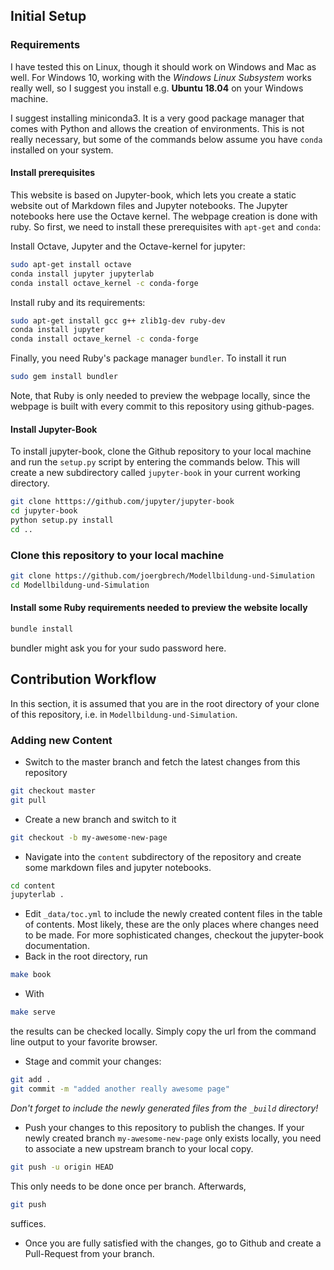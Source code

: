 ## Initial Setup

### Requirements

I have tested this on Linux, though it should work on Windows and Mac as well. For Windows 10, working with the *Windows Linux Subsystem* works really well, so I suggest you install e.g. **Ubuntu 18.04** on your Windows machine.

I suggest installing miniconda3. It is a very good package manager that comes with Python and allows the creation of environments. This is not really necessary, but some of the commands below assume you have `conda` installed on your system.

#### Install prerequisites

This website is based on Jupyter-book, which lets you create a static website out of Markdown files and Jupyter notebooks. The Jupyter notebooks here use the Octave kernel. The webpage creation is done with ruby. So first, we need to install these prerequisites with `apt-get` and `conda`:

Install Octave, Jupyter and the Octave-kernel for jupyter:

```bash
sudo apt-get install octave
conda install jupyter jupyterlab
conda install octave_kernel -c conda-forge
```

Install ruby and its requirements:

```bash
sudo apt-get install gcc g++ zlib1g-dev ruby-dev
conda install jupyter
conda install octave_kernel -c conda-forge
```

Finally, you need Ruby's package manager `bundler`. To install it run

```bash
sudo gem install bundler
```

Note, that Ruby is only needed to preview the webpage locally, since the webpage is built with every commit to this repository using github-pages.

#### Install Jupyter-Book

To install jupyter-book, clone the Github repository to your local machine and run the `setup.py` script by entering the commands below. This will create a new subdirectory called `jupyter-book` in your current working directory.

```bash
git clone htttps://github.com/jupyter/jupyter-book
cd jupyter-book
python setup.py install
cd ..
```

### Clone this repository to your local machine

 ```bash
 git clone https://github.com/joergbrech/Modellbildung-und-Simulation
 cd Modellbildung-und-Simulation
 ```
 
#### Install some Ruby requirements needed to preview the website locally

```bash
bundle install
```

bundler might ask you for your sudo password here.

## Contribution Workflow

In this section, it is assumed that you are in the root directory of your clone of this repository, i.e. in `Modellbildung-und-Simulation`.

### Adding new Content
 
 * Switch to the master branch and fetch the latest changes from this repository
 ```bash
 git checkout master
 git pull
 ```
 * Create a new branch and switch to it
 ```bash
 git checkout -b my-awesome-new-page
 ```
 * Navigate into the `content` subdirectory of the repository and create some markdown files and jupyter notebooks.
 ```bash
 cd content
 jupyterlab .
 ```
 * Edit `_data/toc.yml` to include the newly created content files in the table of contents. Most likely, these are the only places where changes need to be made. For more sophisticated changes, checkout the jupyter-book documentation.
 * Back in the root directory, run
 ```bash
 make book
 ```
 * With
 ```bash
 make serve
 ```
 the results can be checked locally. Simply copy the url from the command line output to your favorite browser.
 * Stage and commit your changes:
 ```bash
 git add .
 git commit -m "added another really awesome page"
 ```
 _Don't forget to include the newly generated files from the `_build` directory!_
 * Push your changes to this repository to publish the changes. If your newly created branch `my-awesome-new-page` only exists locally, you need to associate a new upstream branch to your local copy.
 ```bash
 git push -u origin HEAD
 ```
 This only needs to be done once per branch. Afterwards,
 ```bash
 git push
 ```
 suffices.
 * Once you are fully satisfied with the changes, go to Github and create a Pull-Request from your branch.
